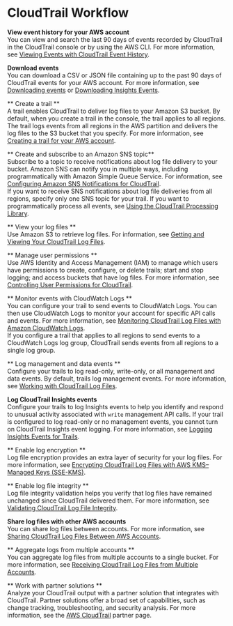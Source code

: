 # CloudTrail Workflow<a name="cloudtrail-workflow"></a>

**View event history for your AWS account**  
You can view and search the last 90 days of events recorded by CloudTrail in the CloudTrail console or by using the AWS CLI\. For more information, see [Viewing Events with CloudTrail Event History](view-cloudtrail-events.md)\.

**Download events**  
You can download a CSV or JSON file containing up to the past 90 days of CloudTrail events for your AWS account\. For more information, see [Downloading events](view-cloudtrail-events-console.md#downloading-events) or [Downloading Insights Events](view-insights-events-console.md#downloading-insights-events)\.

** Create a trail **  
A trail enables CloudTrail to deliver log files to your Amazon S3 bucket\. By default, when you create a trail in the console, the trail applies to all regions\. The trail logs events from all regions in the AWS partition and delivers the log files to the S3 bucket that you specify\. For more information, see [Creating a trail for your AWS account](cloudtrail-create-and-update-a-trail.md)\.

** Create and subscribe to an Amazon SNS topic**  
Subscribe to a topic to receive notifications about log file delivery to your bucket\. Amazon SNS can notify you in multiple ways, including programmatically with Amazon Simple Queue Service\. For information, see [Configuring Amazon SNS Notifications for CloudTrail](configure-sns-notifications-for-cloudtrail.md)\.  
If you want to receive SNS notifications about log file deliveries from all regions, specify only one SNS topic for your trail\. If you want to programmatically process all events, see [Using the CloudTrail Processing Library](use-the-cloudtrail-processing-library.md)\.

** View your log files **  
Use Amazon S3 to retrieve log files\. For information, see [Getting and Viewing Your CloudTrail Log Files](get-and-view-cloudtrail-log-files.md)\.

** Manage user permissions **  
Use AWS Identity and Access Management \(IAM\) to manage which users have permissions to create, configure, or delete trails; start and stop logging; and access buckets that have log files\. For more information, see [Controlling User Permissions for CloudTrail](control-user-permissions-for-cloudtrail.md)\.

** Monitor events with CloudWatch Logs **  
You can configure your trail to send events to CloudWatch Logs\. You can then use CloudWatch Logs to monitor your account for specific API calls and events\. For more information, see [Monitoring CloudTrail Log Files with Amazon CloudWatch Logs](monitor-cloudtrail-log-files-with-cloudwatch-logs.md)\.  
If you configure a trail that applies to all regions to send events to a CloudWatch Logs log group, CloudTrail sends events from all regions to a single log group\.

** Log management and data events **  
Configure your trails to log read\-only, write\-only, or all management and data events\. By default, trails log management events\. For more information, see [Working with CloudTrail Log Files](cloudtrail-working-with-log-files.md)\.

**Log CloudTrail Insights events**  
Configure your trails to log Insights events to help you identify and respond to unusual activity associated with `write` management API calls\. If your trail is configured to log read\-only or no management events, you cannot turn on CloudTrail Insights event logging\. For more information, see [Logging Insights Events for Trails](logging-insights-events-with-cloudtrail.md)\.

** Enable log encryption **  
Log file encryption provides an extra layer of security for your log files\. For more information, see [Encrypting CloudTrail Log Files with AWS KMS–Managed Keys \(SSE\-KMS\)](encrypting-cloudtrail-log-files-with-aws-kms.md)\.

** Enable log file integrity **  
Log file integrity validation helps you verify that log files have remained unchanged since CloudTrail delivered them\. For more information, see [Validating CloudTrail Log File Integrity](cloudtrail-log-file-validation-intro.md)\.

**Share log files with other AWS accounts**  
You can share log files between accounts\. For more information, see [Sharing CloudTrail Log Files Between AWS Accounts](cloudtrail-sharing-logs.md)\.

** Aggregate logs from multiple accounts **  
You can aggregate log files from multiple accounts to a single bucket\. For more information, see [Receiving CloudTrail Log Files from Multiple Accounts](cloudtrail-receive-logs-from-multiple-accounts.md)\.

** Work with partner solutions **  
Analyze your CloudTrail output with a partner solution that integrates with CloudTrail\. Partner solutions offer a broad set of capabilities, such as change tracking, troubleshooting, and security analysis\. For more information, see the [AWS CloudTrail](https://aws.amazon.com/cloudtrail/partners/) partner page\.